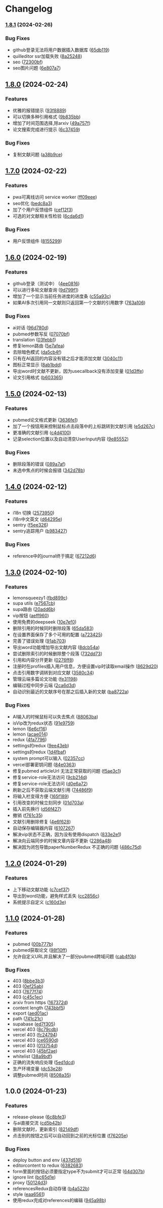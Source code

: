 # Changelog

### [1.8.1](https://www.github.com/14790897/paper-ai/compare/v1.8.0...v1.8.1) (2024-02-26)


### Bug Fixes

* github登录无法将用户数据插入数据库 ([65db119](https://www.github.com/14790897/paper-ai/commit/65db119a9ac97009f15238e6ef26236bc6be14c7))
* quilleditor ssr加载失败 ([8a25248](https://www.github.com/14790897/paper-ai/commit/8a25248c29c578c75ec9e05fd1cdd339f131e5d6))
* seo ([72300bf](https://www.github.com/14790897/paper-ai/commit/72300bf6eb23757845734ccfcfb99d40274c9257))
* seo图片问题 ([6e807a7](https://www.github.com/14790897/paper-ai/commit/6e807a703d2a72f6ce557f043abefc44d746992c))

## [1.8.0](https://www.github.com/14790897/paper-ai/compare/v1.7.0...v1.8.0) (2024-02-24)


### Features

* 优雅的报错提示 ([93f8889](https://www.github.com/14790897/paper-ai/commit/93f8889c5798b6f47dfb3a3831c051a11078786d))
* 可以切换多种引用格式 ([9b835bb](https://www.github.com/14790897/paper-ai/commit/9b835bbadd89763ab63fa159f35dd7ed657296c6))
* 增加了时间范围选择,除arxiv ([49a757f](https://www.github.com/14790897/paper-ai/commit/49a757f6c7d2a18bbde0e95cf57d4aaf5127e24c))
* 论文搜索完成进行提示 ([6c37459](https://www.github.com/14790897/paper-ai/commit/6c37459fe3b35f379e5b0b4d3c65224f32efb04d))


### Bug Fixes

* 复制文献问题 ([a38b9ce](https://www.github.com/14790897/paper-ai/commit/a38b9cee529a04100c4ebb8ba4129c2caa86f2d6))

## [1.7.0](https://www.github.com/14790897/paper-ai/compare/v1.6.0...v1.7.0) (2024-02-22)


### Features

* pwa可离线访问 service worker ([ff09eee](https://www.github.com/14790897/paper-ai/commit/ff09eee99343cfa6ee6da301428c4a0b3c790bf6))
* seo优化 ([bedc8a3](https://www.github.com/14790897/paper-ai/commit/bedc8a3ce0a314fd2cc7add65defdce372a1c432))
* 加了个用户反馈组件 ([cef12f3](https://www.github.com/14790897/paper-ai/commit/cef12f31a026be9ccc6229943f6a64b3ebf930db))
* 可选的对文献相关性检验 ([6cda6d1](https://www.github.com/14790897/paper-ai/commit/6cda6d176aac29b3972dfde305a62c0be0dc2437))


### Bug Fixes

* 用户反馈组件 ([8155299](https://www.github.com/14790897/paper-ai/commit/81552993bed272a5a05b19edd41aeb10106124b8))

## [1.6.0](https://www.github.com/14790897/paper-ai/compare/v1.5.0...v1.6.0) (2024-02-19)


### Features

* github登录（测试中） ([4ee0816](https://www.github.com/14790897/paper-ai/commit/4ee08169df05a9bcf487a25c4b56c3785edbea7a))
* 可以进行多轮文献查询 ([9d799f1](https://www.github.com/14790897/paper-ai/commit/9d799f1736a7ff72e09f9e36e916c0ab9e04cec4))
* 增加了一个显示当前任务进度的进度条 ([c55a93c](https://www.github.com/14790897/paper-ai/commit/c55a93c79b20c7fb4b5ff15027110267d6874c24))
* 如果AI多次引用同一文献则只返回第一个文献的引用数字 ([763a106](https://www.github.com/14790897/paper-ai/commit/763a1062f982b5f0b96da5afb3b3bb96fd66eaef))


### Bug Fixes

* ai对话 ([96d780d](https://www.github.com/14790897/paper-ai/commit/96d780dd3a1c04e4c4adbd61cd87d07a42fa3eaa))
* pubmed参数写反 ([07070bf](https://www.github.com/14790897/paper-ai/commit/07070bf253044958931e138b5af0099ddc3fb8dd))
* translation ([03febb1](https://www.github.com/14790897/paper-ai/commit/03febb136415fcd48a4248d19c1086bfc0c95f8d))
* 修复lemon路由 ([5e7afea](https://www.github.com/14790897/paper-ai/commit/5e7afea400af03716d08e2d6d7aadb6eccd3448e))
* 去除暗色模式 ([da5cb4f](https://www.github.com/14790897/paper-ai/commit/da5cb4fac84e800e4e8bcc105a395088af615631))
* 只有在AI返回的内容没有错之后才能添加文献 ([3040c11](https://www.github.com/14790897/paper-ai/commit/3040c11ea1b843f923475ac117516e82de3f4458))
* 图标正常显示 ([8ab1bdd](https://www.github.com/14790897/paper-ai/commit/8ab1bdd3935713595d35ed41471146cfa83cc4f0))
* 导出word时文献不更新，因为usecallback没有添加变量 ([01d3ffe](https://www.github.com/14790897/paper-ai/commit/01d3ffebf7a86c27161d97b73a949a1f0d73a62b))
* 论文引用格式 ([b603365](https://www.github.com/14790897/paper-ai/commit/b603365265314f61122a8bab0da1561bc1c0c5a2))

## [1.5.0](https://www.github.com/14790897/paper-ai/compare/v1.4.0...v1.5.0) (2024-02-13)


### Features

* pubmed论文格式更新 ([3636fe1](https://www.github.com/14790897/paper-ai/commit/3636fe1c358e3f4edebca2c17f527383f787e7a4))
* 加了一个按钮用来控制鼠标点击段落中的上标跳转到文献引用 ([e5d267c](https://www.github.com/14790897/paper-ai/commit/e5d267cf7075d8830bee172d2f8e5b6b1f487487))
* 更准确的文献引用 ([c4d4100](https://www.github.com/14790897/paper-ai/commit/c4d410073caea3cdc7e016e492b62c22fec99543))
* 记录selection位置以及自动清空UserInput内容 ([9e85552](https://www.github.com/14790897/paper-ai/commit/9e85552d8966f7408e2ae61b92b91d0b3ae40e59))


### Bug Fixes

* 删除段落的错误 ([089a7af](https://www.github.com/14790897/paper-ai/commit/089a7afa7e84ccd965e9a1d51a2cae47c0269b3e))
* 未选中焦点的时候会报错 ([342d78b](https://www.github.com/14790897/paper-ai/commit/342d78bd882367cbf9afbfb234f85bfb05e3d489))

## [1.4.0](https://www.github.com/14790897/paper-ai/compare/v1.3.0...v1.4.0) (2024-02-12)


### Features

* i18n 切换 ([2573950](https://www.github.com/14790897/paper-ai/commit/2573950ad82140a16d1d8d6c48d33fcfc269d81e))
* i18n中文英文 ([d64295e](https://www.github.com/14790897/paper-ai/commit/d64295e27ad3668539be8cb3b8b46bbccf086334))
* sentry ([f5ee326](https://www.github.com/14790897/paper-ai/commit/f5ee32669c23ceb79ea618dd04a8e781eabb4936))
* sentry追踪用户 ([b983427](https://www.github.com/14790897/paper-ai/commit/b983427721dda54aac187c9b95f8d21988944c06))


### Bug Fixes

* reference中的journal终于搞定 ([67212d6](https://www.github.com/14790897/paper-ai/commit/67212d6a8514c67d8d9e19733ba1d228c0690eed))

## [1.3.0](https://www.github.com/14790897/paper-ai/compare/v1.2.0...v1.3.0) (2024-02-10)


### Features

* lemonsqueezy1 ([fbd899c](https://www.github.com/14790897/paper-ai/commit/fbd899cae3d2a1daf41e3578a5b04d258da42b99))
* supa utils ([e7567cb](https://www.github.com/14790897/paper-ai/commit/e7567cb49d132059b03d7296e402d40a287cff31))
* supa路由 ([20add6b](https://www.github.com/14790897/paper-ai/commit/20add6b617cc9d205299f4ca02758b0ac55639ad))
* vip按钮 ([aeff960](https://www.github.com/14790897/paper-ai/commit/aeff96032ef4fa5d20ee62ee6a0813778095c726))
* 使用免费的deepseek ([10e7ef0](https://www.github.com/14790897/paper-ai/commit/10e7ef05c97bb3faff1563995b460defed72f1cb))
* 删除引用的时候同时删除段落 ([65da583](https://www.github.com/14790897/paper-ai/commit/65da583258346d8259707eb828d61b4e7790ec48))
* 在设置界面保存了多个可用的配置 ([a723425](https://www.github.com/14790897/paper-ai/commit/a72342504fc4b10498258c84a5fad812a32dee04))
* 完善了错误处理 ([91ab703](https://www.github.com/14790897/paper-ai/commit/91ab703708979e7c4f4bbc64793274db9e6c01bf))
* 导出word功能增加导出文献内容 ([8dcb54a](https://www.github.com/14790897/paper-ai/commit/8dcb54a49b46aed8441e28aeaf3e4489d9bae61a))
* 尝试删除索引的时候删除整个段落 ([732dd73](https://www.github.com/14790897/paper-ai/commit/732dd738c93601a0cd81379ced2dfa7ddd8ce683))
* 引用和内容分开更新 ([0276ff8](https://www.github.com/14790897/paper-ai/commit/0276ff8964486c89519e37265adbab5072e6c1aa))
* 注册时在profiles插入用户信息，方便设置vip时读取email操作 ([8629d20](https://www.github.com/14790897/paper-ai/commit/8629d2034112165c16deb8f3f50f5f43899d1cd2))
* 点击引用数字调转到对应文献 ([3580c34](https://www.github.com/14790897/paper-ai/commit/3580c34e830d121a702a7cdbfaa5ed3a3c7a44bc))
* 管理云端多篇论文功能 ([fe31198](https://www.github.com/14790897/paper-ai/commit/fe31198124f9459c579260018ba673a1353b077f))
* 编辑过程中同步云端 ([2ca6d3d](https://www.github.com/14790897/paper-ai/commit/2ca6d3d212861aa6b54ac6beddd1e498026631ce))
* 自动识别最近的文献序号在那之后插入新的文献 ([ba8722a](https://www.github.com/14790897/paper-ai/commit/ba8722afdaf5698732521c1ad5be1ab8039a1655))


### Bug Fixes

* AI输入的时候鼠标可以失去焦点 ([88063ba](https://www.github.com/14790897/paper-ai/commit/88063baa2ed07ebb807b21138054a9805d948da0))
* isVip改为redux状态 ([91e9759](https://www.github.com/14790897/paper-ai/commit/91e9759cb7192901e88dd72699b33caad066a8ac))
* lemon ([6e6cf16](https://www.github.com/14790897/paper-ai/commit/6e6cf16fbadafc9a990df8eac8d9f14d8a67fca7))
* lemon ([acae014](https://www.github.com/14790897/paper-ai/commit/acae014a46ee8f3c32e12f5da820145ba8090eae))
* redux ([4fa7796](https://www.github.com/14790897/paper-ai/commit/4fa779698ec308dda603f54cb29cd718b5df41af))
* settings的redux ([9ee43eb](https://www.github.com/14790897/paper-ai/commit/9ee43ebd061498d1a03c14e6adef78840195bfd8))
* settings的redux ([1d4fbaf](https://www.github.com/14790897/paper-ai/commit/1d4fbaf8e426762b1b80f0d8d4761e835b8ac5da))
* system prompt可以输入 ([02357cc](https://www.github.com/14790897/paper-ai/commit/02357cc03661a0cda62413deaf07153cc117ceed))
* vercel部署密钥问题 ([84e0363](https://www.github.com/14790897/paper-ai/commit/84e0363313487020b97d0056c65f4a26f10f4cae))
* 修复pubmed articleUrl 无法正常获取的问题 ([f5ae3c1](https://www.github.com/14790897/paper-ai/commit/f5ae3c1ff456bdb6131a8c39b1d04d0ee2094db7))
* 修复service-role无法访问 ([9cb214d](https://www.github.com/14790897/paper-ai/commit/9cb214d67f7453a6c08d643957996a5ffa3b1110))
* 修复service-role无法访问 ([d0e6a72](https://www.github.com/14790897/paper-ai/commit/d0e6a72f0d57b3ad27e47676556acff8be13debf))
* 刷新之后不获取云端文献引用 ([74486f9](https://www.github.com/14790897/paper-ai/commit/74486f95c2f95b5e1cc6e031e0dddff52fbca15e))
* 将输入栏变得方便 ([165f189](https://www.github.com/14790897/paper-ai/commit/165f189efa7bd0003dd2a35b6acbcd040961198f))
* 引用改变的时候立刻同步 ([01d703a](https://www.github.com/14790897/paper-ai/commit/01d703a17b2b18c7bfead1080426f8f8d3619a36))
* 插入前先换行 ([d56f427](https://www.github.com/14790897/paper-ai/commit/d56f427484d342e893c9ff104f06ddb64e14f145))
* 撤销 ([f761c35](https://www.github.com/14790897/paper-ai/commit/f761c357ea3bf74a11a890e9da942db7c4e7fd4a))
* 文献引用删除修复 ([4e6f628](https://www.github.com/14790897/paper-ai/commit/4e6f628289063f28768bd05f92d23895c7417a27))
* 自动保存编辑器内容 ([6107267](https://www.github.com/14790897/paper-ai/commit/610726712366ca66c7392560f32000cf7e63a87f))
* 解决vip状态不正确，因为没有使用dispatch ([833e2e1](https://www.github.com/14790897/paper-ai/commit/833e2e1b0ec0aac46d7759ac44172432fa31a6f0))
* 解决向云端同步的时候文章内容不更新 ([2286a48](https://www.github.com/14790897/paper-ai/commit/2286a48fc040c972d65f8c2a15c4701d31658869))
* 解决因为闭包导致paperNumberRedux 不正确的问题 ([486c75d](https://www.github.com/14790897/paper-ai/commit/486c75d4d7a9a016399170274bd55bab00f2c3b6))

## [1.2.0](https://www.github.com/14790897/paper-ai/compare/v1.1.0...v1.2.0) (2024-01-29)


### Features

* 上下移动文献功能 ([c7cef37](https://www.github.com/14790897/paper-ai/commit/c7cef370d0568c7bc1a4df798e624bc4494344d2))
* 导出到word功能，避免样式丢失 ([cc2856c](https://www.github.com/14790897/paper-ai/commit/cc2856ceb21532fa1bd8d36b78b028fd627aa726))
* 系统提示自定义 ([c160d3e](https://www.github.com/14790897/paper-ai/commit/c160d3e6af970911e0f0163e0ab2979bdf79b8ad))

## [1.1.0](https://www.github.com/14790897/paper-ai/compare/v1.0.0...v1.1.0) (2024-01-28)


### Features

* pubmed ([00b777b](https://www.github.com/14790897/paper-ai/commit/00b777b634c4ff04dbc7e6ad51e16767a366481e))
* pubmed获取论文 ([98f10ff](https://www.github.com/14790897/paper-ai/commit/98f10ff10a02767993137feebd322e2e8df3dc0e))
* 允许自定义URL并且解决了一部分pubmed跨域问题 ([cab4f0b](https://www.github.com/14790897/paper-ai/commit/cab4f0bf0123569f8fa4e98d9a0ca32a4c8c9547))


### Bug Fixes

* 403 ([8bbe3b3](https://www.github.com/14790897/paper-ai/commit/8bbe3b3646f9b83ac5383f1b82ea1e5195d7d7d4))
* 403 ([0ef25ab](https://www.github.com/14790897/paper-ai/commit/0ef25abfc0294f202ef8b9237d20ae6a4eae7cbb))
* 403 ([7677f74](https://www.github.com/14790897/paper-ai/commit/7677f745e60887974dbe997f1c672936064f4c7d))
* 403 ([c45c1ec](https://www.github.com/14790897/paper-ai/commit/c45c1eca7f22e12659a7c5880149c56fa2615bae))
* arxiv from https ([167372d](https://www.github.com/14790897/paper-ai/commit/167372d93cfe1408254261087acb4e739a53480c))
* content length ([743bbf5](https://www.github.com/14790897/paper-ai/commit/743bbf56d6edf5048230baf2e8d0742dfab72034))
* export ([aed01ac](https://www.github.com/14790897/paper-ai/commit/aed01ac80ce3ed736da1df10db93310554555cb8))
* path ([741c21c](https://www.github.com/14790897/paper-ai/commit/741c21c99921f5d6d4dc0ec7d54c0c16d66d45ff))
* supabase ([ed7f305](https://www.github.com/14790897/paper-ai/commit/ed7f3052f7fabd8409d277fc820aaf69bbb5597c))
* vercel 403 ([8c79cdb](https://www.github.com/14790897/paper-ai/commit/8c79cdb43bfd741dc6365cef5aad16308c902747))
* vercel 403 ([fc24794](https://www.github.com/14790897/paper-ai/commit/fc24794874393057217cd58aa2f7114abd8bf153))
* vercel 403 ([ce6590d](https://www.github.com/14790897/paper-ai/commit/ce6590d1f8e6cffac7b469dae29e8eed6ba7580b))
* vercel 403 ([013754d](https://www.github.com/14790897/paper-ai/commit/013754d35168b022a2e47caefe4d0f23703ff897))
* vercel 403 ([45bf2ae](https://www.github.com/14790897/paper-ai/commit/45bf2aee788d401c3152eba1faca48f2a835b4ce))
* whitelist ([38a9bdf](https://www.github.com/14790897/paper-ai/commit/38a9bdf78a0d25f79ae47eb864e8c361935c4fe3))
* 正确的流失响应处理 ([5ed1dcd](https://www.github.com/14790897/paper-ai/commit/5ed1dcdb51d01b36373d64cdfb5285eebee774be))
* 生产环境变量 ([dc53e28](https://www.github.com/14790897/paper-ai/commit/dc53e286989dadae808cc88ca57d27efe4c330d7))
* 调整pubmed时间 ([8508a35](https://www.github.com/14790897/paper-ai/commit/8508a352520c2328da1e77b0525bdd17941c7c1c))

## 1.0.0 (2024-01-23)


### Features

* release-please ([6c8bfe3](https://www.github.com/14790897/paper-ai/commit/6c8bfe3e7cd43fdc08b4933f7b3dd4a7c68abf80))
* 与ai直接交流 ([cd5b42b](https://www.github.com/14790897/paper-ai/commit/cd5b42bed67b32918458d4815d8f5aabf71743a6))
* 删除文献时，更新索引 ([82149df](https://www.github.com/14790897/paper-ai/commit/82149dfa5d4a394e6db7685d73f79cd3d4120846))
* 点击别的按钮之后可以自动回到之前的光标位置 ([f76205e](https://www.github.com/14790897/paper-ai/commit/f76205ec8fe77abecadc24396e621a8f3dc6b6fc))


### Bug Fixes

* deploy button and env ([437d516](https://www.github.com/14790897/paper-ai/commit/437d5169cb9d4fdbc6ebd22cf84cf5ddcceb8a71))
* editorcontent to redux ([6382683](https://www.github.com/14790897/paper-ai/commit/6382683f91dcbeb3cad3293f9be5ec6705f457b3))
* form里面的按钮必须要指定type不为submit才可以正常 ([64d307b](https://www.github.com/14790897/paper-ai/commit/64d307bbdc2eeb41b83ebd0d52cef15955e45bc4))
* ignore lint ([bc65d1e](https://www.github.com/14790897/paper-ai/commit/bc65d1e11c597133bc492c2f6928133c6b4215b8))
* proxy ([50124d3](https://www.github.com/14790897/paper-ai/commit/50124d35bd170f9e996f403fe00a89d570c2be1f))
* referencesRedux自动存储 ([b4a522b](https://www.github.com/14790897/paper-ai/commit/b4a522b3b8bffcbe718e4d60bbdfc73cf41024a1))
* style ([eaa6561](https://www.github.com/14790897/paper-ai/commit/eaa65616c22451a085080cee7713ef3817483dae))
* 使用redux完成对references的编辑 ([945a98b](https://www.github.com/14790897/paper-ai/commit/945a98b2ed97640b6c95e0c316829b415826b306))
